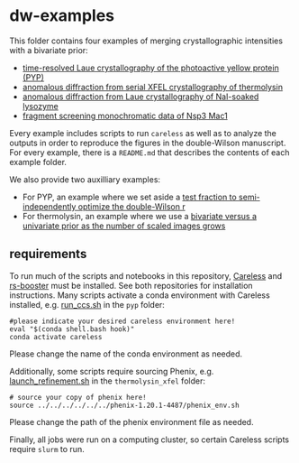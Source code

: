 # dw-examples

This folder contains four examples of merging crystallographic intensities with a bivariate prior:

- [time-resolved Laue crystallography of the photoactive yellow protein (PYP)](pyp/README.md)
- [anomalous diffraction from serial XFEL crystallography of thermolysin](thermolysin_xfel/README.md)
- [anomalous diffraction from Laue crystallography of NaI-soaked lysozyme](lysozyme/README.md)
- [fragment screening monochromatic data of Nsp3 Mac1](dfs/README.md)  

Every example includes scripts to run `careless` as well as to analyze the outputs in order to reproduce the figures in the double-Wilson manuscript. For every example, there is a `README.md` that describes the contents of each example folder.  

We also provide two auxilliary examples:

- For PYP, an example where we set aside a [test fraction to semi-independently optimize the double-Wilson r](pyp_test_fraction/README.md)
- For thermolysin, an example where we use a [bivariate versus a univariate prior as the number of scaled images grows](thermolysin_xfel_frames_sweep/README.md)

## requirements 

To run much of the scripts and notebooks in this repository, [Careless](https://github.com/rs-station/careless) and [rs-booster](https://github.com/rs-station/rs-booster) must be installed. See both repositories for installation instructions. Many scripts activate a conda environment with Careless installed, e.g. [run_ccs.sh](pyp/run_ccs.sh) in the `pyp` folder:

```
#please indicate your desired careless environment here!
eval "$(conda shell.bash hook)"
conda activate careless
```
Please change the name of the conda environment as needed. 

Additionally, some scripts require sourcing Phenix, e.g. [launch_refinement.sh](thermolysin_xfel/scripts/launch_refinement.sh) in the `thermolysin_xfel` folder: 


```
# source your copy of phenix here!
source ../../../../../../phenix-1.20.1-4487/phenix_env.sh
```
Please change the path of the phenix environment file as needed. 

Finally, all jobs were run on a computing cluster, so certain Careless scripts require `slurm` to run. 



